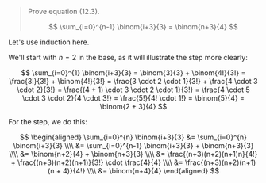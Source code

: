 > Prove equation (12.3).
>
> $$ \sum_{i=0}^{n-1} \binom{i+3}{3} = \binom{n+3}{4} $$

Let's use induction here.

We'll start with $n=2$ in the base, as it will illustrate the step more clearly:

$$
    \sum_{i=0}^{1} \binom{i+3}{3}
      = \binom{3}{3} + \binom{4!}{3!}
      = \frac{3!}{3!} + \binom{4!}{3!}
      = \frac{3 \cdot 2 \cdot 1}{3!} + \frac{4 \cdot 3 \cdot 2}{3!}
      = \frac{(4 + 1) \cdot 3 \cdot 2 \cdot 1}{3!}
      = \frac{4 \cdot 5 \cdot 3 \cdot 2}{4 \cdot 3!}
      = \frac{5!}{4! \cdot 1!}
      = \binom{5}{4}
      = \binom{2 + 3}{4}
$$

For the step, we do this:

$$
    \begin{aligned}
      \sum_{i=0}^{n} \binom{i+3}{3} &= \sum_{i=0}^{n} \binom{i+3}{3} \\\\
        &= \sum_{i=0}^{n-1} \binom{i+3}{3} + \binom{n+3}{3} \\\\
        &= \binom{n+2}{4} + \binom{n+3}{3} \\\\
        &= \frac{(n+3)(n+2)(n+1)n}{4!} + \frac{(n+3)(n+2)(n+1)}{3!} \cdot \frac{4}{4} \\\\
        &= \frac{(n+3)(n+2)(n+1)(n + 4)}{4!} \\\\
        &= \binom{n+4}{4}
    \end{aligned}
$$
